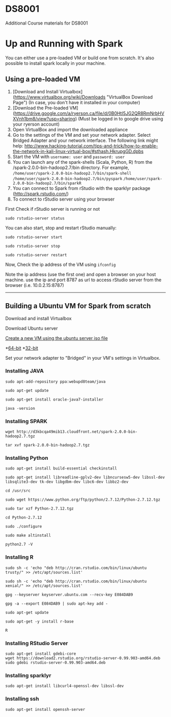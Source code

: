 # DS8001
Additional Course materials for DS8001

# Up and Running with Spark
You can either use a pre-loaded VM or build one from scratch. It's also possible to install spark locally in your machine. 
## Using a pre-loaded VM
1. [Download and Install Virtualbox] (https://www.virtualbox.org/wiki/Downloads "VirtualBox Download Page") (In case, you don't have it installed in your computer)
2. [Download the Pre-loaded VM] (https://drive.google.com/a/ryerson.ca/file/d/0B0HtI5JG2QR8RmNrbHVXVnh1bm8/view?usp=sharing) (Must be logged in to google drive using your ryerson account) 
3. Open VirtualBox and import the downloaded appliance 
4. Go to the settings of the VM and set your network adapter. Select Bridged Adapter and your network interface. The following link might help:
  http://www.hacking-tutorial.com/tips-and-trick/how-to-enable-the-network-in-kali-linux-virtual-box/#sthash.HkrupgGD.dpbs
5. Start the VM with `username: user` and `password: user`
6. You can launch any of the spark-shells (Scala, Python, R) from the /spark-2.0.0-bin-hadoop2.7/bin directory. For example,
  `/home/user/spark-2.0.0-bin-hadoop2.7/bin/spark-shell`
  `/home/user/spark-2.0.0-bin-hadoop2.7/bin/pyspark`
  `/home/user/spark-2.0.0-bin-hadoop2.7/bin/sparkR`
7. You can connect to Spark from rStudio with the sparklyr package (http://spark.rstudio.com/)
8. To connect to rStudio server using your browser

  First Check if rStudio server is running or not
  
  ```sudo rstudio-server status```
  
  You can also start, stop and restart rStudio manually:
  
  ```sudo rstudio-server start```
  
  ```sudo rstudio-server stop```
  
  ```sudo rstudio-server restart```
  
  Now, Check the ip address of the VM using `ifconfig`
  
  Note the ip address (use the first one) and open a browser on your host machine. use the ip and port 8787 as url to access rStudio 
  server from the browser (i.e. 10.0.2.15:8787)
  
  
  
  
  
  
-------------------------------------
## Building a Ubuntu VM for Spark from scratch
Download and install Virtualbox

Download Ubuntu server

[Create a new VM using the ubuntu server iso file](http://hussainweb.me/install-ubuntu-server-14-04-virtualbox/)

*[64-bit](http://www.ubuntu.com/download/alternative-downloads)
*[32-bit](http://www.ubuntu.com/download/alternative-downloads)

Set your network adapter to "Bridged" in your VM's settings in Virtualbox.

### Installing JAVA 
```
sudo apt-add-repository ppa:webupd8team/java

sudo apt-get update

sudo apt-get install oracle-java7-installer

java -version
```

### Installing SPARK 
```
wget http://d3kbcqa49mib13.cloudfront.net/spark-2.0.0-bin-hadoop2.7.tgz

tar xvf spark-2.0.0-bin-hadoop2.7.tgz
```

### Installing Python 
```
sudo apt-get install build-essential checkinstall

sudo apt-get install libreadline-gplv2-dev libncursesw5-dev libssl-dev libsqlite3-dev tk-dev libgdbm-dev libc6-dev libbz2-dev

cd /usr/src

sudo wget https://www.python.org/ftp/python/2.7.12/Python-2.7.12.tgz

sudo tar xzf Python-2.7.12.tgz

cd Python-2.7.12

sudo ./configure

sudo make altinstall

python2.7 -V
```

### Installing R 
```
sudo sh -c 'echo "deb http://cran.rstudio.com/bin/linux/ubuntu trusty/" >> /etc/apt/sources.list'

sudo sh -c 'echo "deb http://cran.rstudio.com/bin/linux/ubuntu xenial/" >> /etc/apt/sources.list'

gpg --keyserver keyserver.ubuntu.com --recv-key E084DAB9

gpg -a --export E084DAB9 | sudo apt-key add -

sudo apt-get update

sudo apt-get -y install r-base

R
```

### Installing RStudio Server
```
sudo apt-get install gdebi-core
wget https://download2.rstudio.org/rstudio-server-0.99.903-amd64.deb
sudo gdebi rstudio-server-0.99.903-amd64.deb
```

### Installing sparklyr 
```
sudo apt-get install libcurl4-openssl-dev libssl-dev
```

### Installing ssh 
```
sudo apt-get install openssh-server
```
